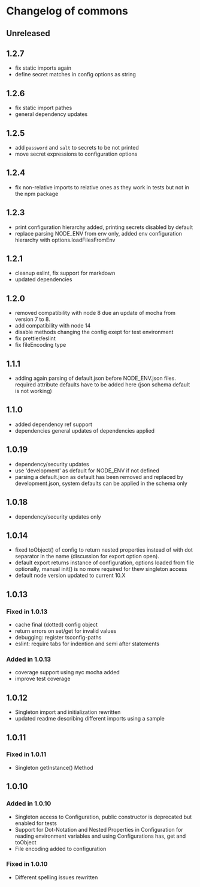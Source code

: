 # Changelog of commons

## Unreleased

## 1.2.7

- fix static imports again
- define secret matches in config options as string

## 1.2.6

- fix static import pathes
- general dependency updates

## 1.2.5

- add `password` and `salt` to secrets to be not printed
- move secret expressions to configuration options

## 1.2.4

- fix non-relative imports to relative ones as they work in tests but not in the npm package

## 1.2.3

- print configuration hierarchy added, printing secrets disabled by default
- replace parsing NODE_ENV from env only, added env configuration hierarchy with options.loadFilesFromEnv

## 1.2.1

- cleanup eslint, fix support for markdown
- updated dependencies

## 1.2.0

- removed compatibility with node 8 due an update of mocha from version 7 to 8.
- add compatibility with node 14
- disable methods changing the config exept for test environment
- fix prettier/eslint
- fix fileEncoding type

## 1.1.1

- adding again parsing of default.json before NODE_ENV.json files. required attribute defaults have to be added here (json schema default is not working)

## 1.1.0

- added dependency ref support
- dependencies general updates of dependencies applied

## 1.0.19

- dependency/security updates
- use 'development' as default for NODE_ENV if not defined
- parsing a default.json as default has been removed and replaced by development.json, system defaults can be applied in the schema only

## 1.0.18

- dependency/security updates only

## 1.0.14

- fixed toObject() of config to return nested properties instead of with dot separator in the name (discussion for export option open).
- default export returns instance of configuration, options loaded from file optionally, manual init() is no more required for thew singleton access
- default node version updated to current 10.X

## 1.0.13

### Fixed in 1.0.13

- cache final (dotted) config object
- return errors on set/get for invalid values
- debugging: register tsconfig-paths
- eslint: require tabs for indention and semi after statements

### Added in 1.0.13

- coverage support using nyc mocha added
- improve test coverage

## 1.0.12

- Singleton import and initialization rewritten
- updated readme describing different imports using a sample

## 1.0.11

### Fixed in 1.0.11

- Singleton getInstance() Method

## 1.0.10

### Added in 1.0.10

- Singleton access to Configuration, public constructor is deprecated but enabled for tests
- Support for Dot-Notation and Nested Properties in Configuration for reading environment variables and using Configurations has, get and toObject
- File encoding added to configuration

### Fixed in 1.0.10

- Different spelling issues rewritten
